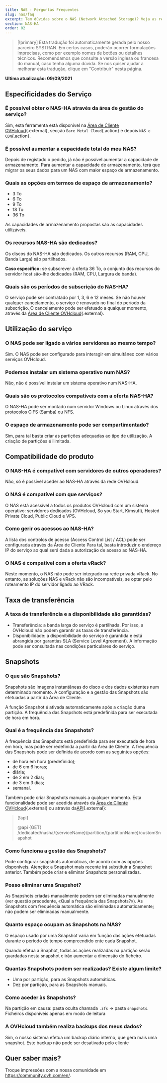 ```yaml
---
title: NAS - Perguntas Frequentes
slug: nas/faq
excerpt: Tem dúvidas sobre o NAS (Network Attached Storage)? Veja as repostas às perguntas mais frequentes
section: NAS-HA
order: 02
---
```


> [!primary]
> Esta tradução foi automaticamente gerada pelo nosso parceiro SYSTRAN. Em certos casos, poderão ocorrer formulações imprecisas, como por exemplo nomes de botões ou detalhes técnicos. Recomendamos que consulte a versão inglesa ou francesa do manual, caso tenha alguma dúvida. Se nos quiser ajudar a melhorar esta tradução, clique em "Contribuir" nesta página.
>

**Ultima atualização: 09/09/2021**

## Especificidades do Serviço

### É possível obter o NAS-HA através da área de gestão do serviço?

Sim, esta ferramenta está disponível na [Área de Cliente OVHcloud](https://www.ovh.com/auth/?action=gotomanager&from=https://www.ovh.pt/&ovhSubsidiary=pt){.external}, secção `Bare Metal Cloud`{.action} e depois `NAS e CDN`{.action}.

### É possível aumentar a capacidade total do meu NAS?

Depois de registado o pedido, já não é possível aumentar a capacidade de armazenamento. Para aumentar a capacidade de armazenamento, terá que migrar os seus dados para um NAS com maior espaço de armazenamento.

### Quais as opções em termos de espaço de armazenamento?

- 3 To
- 6 To
- 9 To
- 18 To
- 36 To

As capacidades de armazenamento propostas são as capacidades utilizáveis.

### Os recursos NAS-HA são dedicados?

Os discos do NAS-HA são dedicados. Os outros recursos (RAM, CPU, Banda Larga) são partilhados.

**Caso específico:** se subscrever à oferta 36 To, o conjunto dos recursos do servidor host são-lhe dedicados (RAM, CPU, Largura de banda).

### Quais são os períodos de subscrição do NAS-HA?

O serviço pode ser contratado por 1, 3, 6 e 12 meses. Se não houver qualquer cancelamento, o serviço é renovado no final do período da subscrição. O cancelamento pode ser efetuado a qualquer momento, através da [Área de Cliente OVHcloud](https://www.ovh.com/auth/?action=gotomanager&from=https://www.ovh.pt/&ovhSubsidiary=pt){.external}.

## Utilização do serviço

### O NAS pode ser ligado a vários servidores ao mesmo tempo?

Sim. O NAS pode ser configurado para interagir em simultâneo com vários serviços OVHcloud.

### Podemos instalar um sistema operativo num NAS?

Não, não é possível instalar um sistema operativo num NAS-HA.

### Quais são os protocolos compatíveis com a oferta NAS-HA?

O NAS-HA pode ser montado num servidor Windows ou Linux através dos protocolos CIFS (Samba) ou NFS.

### O espaço de armazenamento pode ser compartimentado?

Sim, para tal basta criar as partições adequadas ao tipo de utilização. A criação de partições é ilimitada.

## Compatibilidade do produto

### O NAS-HA é compatível com servidores de outros operadores?

Não, só é possível aceder ao NAS-HA através da rede OVHcloud.

### O NAS é compatível com que serviços?

O NAS está acessível a todos os produtos OVHcloud com um sistema operativo: servidores dedicados (OVHcloud, So you Start, Kimsufi), Hosted Private Cloud, Public Cloud e VPS.

### Como gerir os acessos ao NAS-HA?

A lista dos controlos de acesso (Access Control List / ACL) pode ser configurada através da Área de Cliente Para tal, basta introduzir o endereço IP do serviço ao qual será dada a autorização de acesso ao NAS-HA.

### O NAS é compatível com a oferta vRack?

Neste momento, o NAS não pode ser integrado na rede privada vRack. No entanto, as soluções NAS e vRack não são incompatíveis, se optar pelo roteamento IP do servidor ligado ao VRack.

## Taxa de transferência

### A taxa de transferência e a disponibilidade são garantidas?

- Transferência: a banda larga do serviço é partilhada. Por isso, a OVHcloud não podem garantir as taxas de transferência.
- Disponibilidade: a disponibilidade do serviço é garantida e está abrangida por garantias SLA (Service Level Agreement). A informação pode ser consultada nas condições particulares do serviço.

## Snapshots

### O que são Snapshots?

Snapshots são imagens instantâneas do disco e dos dados existentes num determinado momento. A configuração e a gestão das Snapshots são efetuadas a partir da Área de Cliente.

A função Snapshot é ativada automaticamente após a criação duma partição. A frequência das Snapshots está predefinida para ser executada de hora em hora.

### Qual é a frequência das Snapshots?

A frequência das Snapshots está predefinida para ser executada de hora em hora, mas pode ser redefinida a partir da Área de Cliente. A frequência das Snapshots pode ser definida de acordo com as seguintes opções:

- de hora em hora (predefinido);
- de 6 em 6 horas;
- diária;
- de 2 em 2 dias;
- de 3 em 3 dias;
- semanal.

Também pode criar Snapshots manuais a qualquer momento. Esta funcionalidade pode ser acedida através da [Área de Cliente OVHcloud](https://www.ovh.com/auth/?action=gotomanager&from=https://www.ovh.pt/&ovhSubsidiary=pt){.external} ou através da[API](https://api.ovh.com/){.external}:

> [!api]
>
> @api {GET} /dedicated/nasha/{serviceName}/partition/{partitionName}/customSnapshot
>

### Como funciona a gestão das Snapshots?

Pode configurar snapshots automáticas, de acordo com as opções disponíveis. Atenção: a Snapshot mais recente irá substituir a Snapshot anterior. Também pode criar e eliminar Snapshots personalizadas.

### Posso eliminar uma Snapshot?

As Snapshots criadas manualmente podem ser eliminadas manualmente (ver questão precedente, «Qual a frequência das Snapshots?»). As Snapshots com frequência automática são eliminadas automaticamente; não podem ser eliminadas manualmente.

### Quanto espaço ocupam as Snapshots na NAS?

O espaço usado por uma Snapshot varia em função das ações efetuadas durante o período de tempo compreendido ente cada Snapshot.

Quando efetua a Snaphot, todas as ações realizadas na partição serão guardadas nesta snapshot e irão aumentar a dimensão do ficheiro.

### Quantas Snapshots podem ser realizadas? Existe algum limite?

- Uma por partição, para as Snapshots automáticas.
- Dez por partição, para as Snapshots manuais.

### Como aceder às Snapshots?

Na partição em causa: pasta oculta chamada `.zfs` → pasta `snapshots`. Ficheiros disponíveis apenas em modo de leitura

### A OVHcloud também realiza backups dos meus dados?

Sim, o nosso sistema efetua um backup diário interno, que gera mais uma snapshot. Este backup não pode ser desativado pelo cliente

## Quer saber mais?

Troque impressões com a nossa comunidade em <https://community.ovh.com/en/>.
